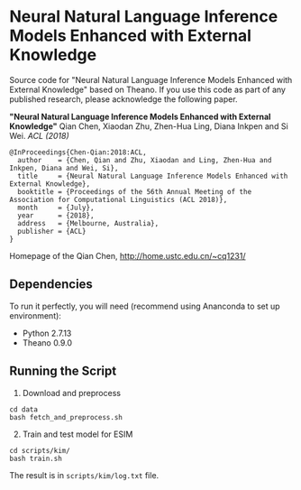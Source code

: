 # Neural Natural Language Inference Models Enhanced with External Knowledge
Source code for "Neural Natural Language Inference Models Enhanced with External Knowledge" based on Theano.
If you use this code as part of any published research, please acknowledge the following paper.

**"Neural Natural Language Inference Models Enhanced with External Knowledge"**
Qian Chen, Xiaodan Zhu, Zhen-Hua Ling, Diana Inkpen and Si Wei. _ACL (2018)_ 

```
@InProceedings{Chen-Qian:2018:ACL,
  author    = {Chen, Qian and Zhu, Xiaodan and Ling, Zhen-Hua and Inkpen, Diana and Wei, Si},
  title     = {Neural Natural Language Inference Models Enhanced with External Knowledge},
  booktitle = {Proceedings of the 56th Annual Meeting of the Association for Computational Linguistics (ACL 2018)},
  month     = {July},
  year      = {2018},
  address   = {Melbourne, Australia},
  publisher = {ACL}
}
```
Homepage of the Qian Chen, http://home.ustc.edu.cn/~cq1231/

## Dependencies
To run it perfectly, you will need (recommend using Ananconda to set up environment):
* Python 2.7.13
* Theano 0.9.0

## Running the Script
1. Download and preprocess 
```
cd data
bash fetch_and_preprocess.sh
```

2. Train and test model for ESIM
```
cd scripts/kim/
bash train.sh
```

The result is in `scripts/kim/log.txt` file.

